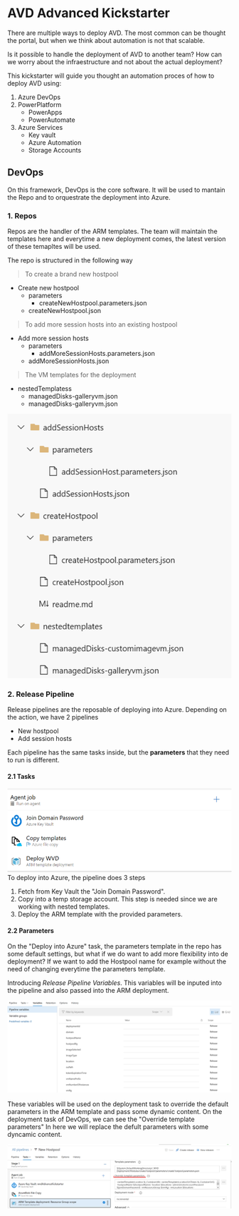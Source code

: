 # AVD Advanced Kickstarter

There are multiple ways to deploy AVD. The most common can be thought the portal, but when we think about automation is not that scalable. 

Is it possible to handle the deployment of AVD to another team? How can we worry about the infraestructure and not about the actual deployment?

This kickstarter will guide you thought an automation proces of how to deploy AVD using:

1. Azure DevOps
1. PowerPlatform
    - PowerApps
    - PowerAutomate
1. Azure Services
    - Key vault
    - Azure Automation
    - Storage Accounts

## DevOps

On this framework, DevOps is the core software. It will be used to mantain the Repo and to orquestrate the deployment into Azure.

### 1. Repos

Repos are the handler of the ARM templates. The team will maintain the templates here and everytime a new deployment comes, the latest version of these temapltes will be used. 

The repo is structured in the following way

> To create a brand new hostpool

- Create new hostpool 
    - parameters
        - createNewHostpool.parameters.json
    - createNewHostpool.json

> To add more session hosts into an existing hostpool

- Add more session hosts
    - parameters
        - addMoreSessionHosts.parameters.json
    - addMoreSessionHosts.json
    
> The VM templates for the deployment

- nestedTemplatess
    - managedDisks-galleryvm.json
    - managedDisks-galleryvm.json

![DevOps Repo Levels](media/DevOps-Repo-levels.png)

### 2. Release Pipeline

Release pipelines are the reposable of deploying into Azure. Depending on the action, we have 2 pipelines

- New hostpool
- Add session hosts

Each pipeline has the same tasks inside, but the **parameters** that they need to run is different. 


#### 2.1 Tasks
![DevOps Tasks](media/DevOps-Tasks.png)
To deploy into Azure, the pipeline does 3 steps

1. Fetch from Key Vault the "Join Domain Password".
1. Copy into a temp storage account. This step is needed since we are working with nested templates. 
1. Deploy the ARM template with the provided parameters. 

#### 2.2 Parameters

On the "Deploy into Azure" task, the parameters template in the repo has some default settings, but what if we do want to add more flexibility into de deployment? If we want to add the Hostpool name for example without the need of changing everytime the parameters template.

Introducing *Release Pipeline Variables*. This variables will be inputed into the pipeline and also passed into the ARM deployment. 

![DevOps Variables](media/DevOps-Variables.png)

These variables will be used on the deployment task to override the default parameters in the ARM template and pass some dynamic content.
On the deployment task of DevOps, we can see the "Override template parameters" In here we will replace the defult parameters with some dyncamic content.

![DevOps Task Variables](media/DevOps-Task-Variables.png)